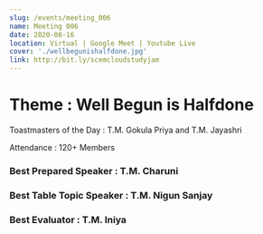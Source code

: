 ```yaml
---
slug: /events/meeting_006
name: Meeting 006
date: 2020-08-16
location: Virtual | Google Meet | Youtube Live
cover: './wellbegunishalfdone.jpg'
link: http://bit.ly/scemcloudstudyjam
---
```


# Theme : Well Begun is Halfdone

Toastmasters of the Day : T.M. Gokula Priya and T.M. Jayashri

Attendance : 120+ Members

### Best Prepared Speaker : T.M. Charuni
### Best Table Topic Speaker : T.M. Nigun Sanjay
### Best Evaluator : T.M. Iniya

